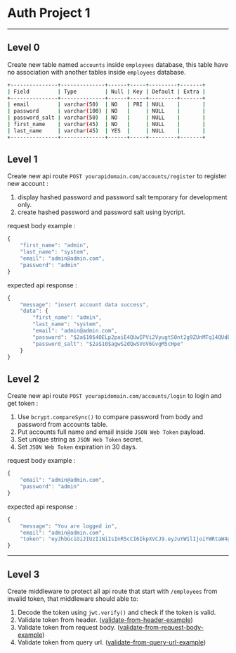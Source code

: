 # Auth Project 1

---

## Level 0

Create new table named `accounts` inside `employees` database, this table have no association with another tables inside `employees` database.

```sh
+---------------+--------------+------+-----+---------+-------+
| Field         | Type         | Null | Key | Default | Extra |
+---------------+--------------+------+-----+---------+-------+
| email         | varchar(50)  | NO   | PRI | NULL    |       |
| password      | varchar(100) | NO   |     | NULL    |       |
| password_salt | varchar(50)  | NO   |     | NULL    |       |
| first_name    | varchar(45)  | NO   |     | NULL    |       |
| last_name     | varchar(45)  | YES  |     | NULL    |       |
+---------------+--------------+------+-----+---------+-------+

```

## Level 1

Create new api route `POST yourapidomain.com/accounts/register` to register new account :

1. display hashed password and password salt temporary for development only.
2. create hashed password and password salt using bycript.

request body example :
```js
{
	"first_name": "admin",
	"last_name": "system",
	"email": "admin@admin.com",
	"password": "admin"
}
```

expected api response :
```js
{
    "message": "insert account data success",
    "data": {
        "first_name": "admin",
        "last_name": "system",
        "email": "admin@admin.com",
        "password": "$2a$10$4OELp2paiE4QUwIPVi2VyugtS0nt2g9ZUnMTq14QUdByMDgPn4vOC", 
        "password_salt": "$2a$10$agwS2dQwSVoV6GvgM5cHpe"
    }
}

```

## Level 2

Create new api route `POST yourapidomain.com/accounts/login` to login and get token :

1. Use `bcrypt.compareSync()` to compare password from body and password from accounts table.
1. Put accounts full name and email inside `JSON Web Token` payload.
1. Set unique string as `JSON Web Token` secret.
1. Set `JSON Web Token` expiration in 30 days.

request body example :
```js
{
	"email": "admin@admin.com",
	"password": "admin"
}
```

expected api response :
```js
{
    "message": "You are logged in",
    "email": "admin@admin.com",
    "token": "eyJhbGciOiJIUzI1NiIsInR5cCI6IkpXVCJ9.eyJuYW1lIjoiYWRtaW4gc3lzdGVtIiwiZW1haWwiOiJhZG1pbkBhZG1pbi5jb20iLCJpYXQiOjE1MzI3NjM0MjAsImV4cCI6MTUzNTM1NTQyMH0.dV6gjI4kPq_gENpGqNta-Sae-hwPUVcB_M-nI_1cPlI"
}
```

---

## Level 3

Create middleware to protect all api route that start with `/employees` from invalid token, that middleware should able to:

1. Decode the token using `jwt.verify()` and check if the token is valid.
1. Validate token from header. ([validate-from-header-example](./images/auth-project-1-level-4-1.gif))
1. Validate token from request body. ([validate-from-request-body-example](./images/auth-project-1-level-4-2.gif))
1. Validate token from query url. ([validate-from-query-url-example](./images/auth-project-1-level-4-3.gif))

